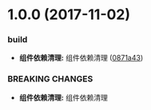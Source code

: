 <a name="1.0.0"></a>
# 1.0.0 (2017-11-02)


### build

* **组件依赖清理:** 组件依赖清理 ([0871a43](https://github.com/tinper-bee/bee-tree/commit/0871a43))


### BREAKING CHANGES

* **组件依赖清理:** 组件依赖清理


